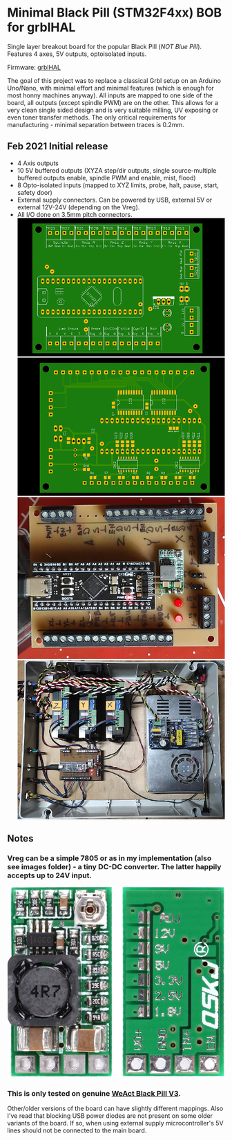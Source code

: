 # Minimal Black Pill (STM32F4xx) BOB for grblHAL 
Single layer breakout board for the popular Black Pill (*NOT Blue Pill*). Features 4 axes, 5V outputs, optoisolated inputs.

Firmware: [grblHAL](https://github.com/terjeio/grblHAL)

The goal of this project was to replace a classical Grbl setup on an Arduino Uno/Nano, with minimal effort and minimal features (which is enough for most honny machines anyway).
All inputs are mapped to one side of the board, all outputs (except spindle PWM) are on the other. 
This allows for a very clean single sided design and is very suitable milling, UV exposing or even toner transfer methods.
The only critical requirements for manufacturing - minimal separation between traces is 0.2mm.

## Feb 2021 Initial release
  * 4 Axis outputs
  * 10 5V buffered outputs (XYZA step/dir outputs, single source-multiple buffered outputs enable, spindle PWM and enable, mist, flood)  
  * 8 Opto-isolated inputs (mapped to XYZ limits, probe, halt, pause, start, safety door)
  * External supply connectors. Can be powered by USB, external 5V or external 12V-24V (depending on the Vreg). 
  * All I/O done on 3.5mm pitch connectors.
![Top view](https://github.com/avizienis/Minimal-Black-Pill--STM32F4xx-BOB-for-grblHAL/blob/main/Images/Mini%20BP%20BOB%20PCB%20top.png?raw=true)
![Bottom view](https://github.com/avizienis/Minimal-Black-Pill--STM32F4xx-BOB-for-grblHAL/blob/main/Images/Mini%20BP%20BOB%20PCB%20bottom.png?raw=true)
![Assembled](https://github.com/avizienis/Minimal-Black-Pill--STM32F4xx-BOB-for-grblHAL/blob/main/Images/Assembled.jpg?raw=true)
![Control box](https://github.com/avizienis/Minimal-Black-Pill--STM32F4xx-BOB-for-grblHAL/blob/main/Images/Controller%20box.jpg?raw=true)

## Notes

### Vreg can be a simple 7805 or as in my implementation (also see images folder) - a tiny DC-DC converter. The latter happily accepts up to 24V input.
![DC-DC converter](https://github.com/avizienis/Minimal-Black-Pill--STM32F4xx-BOB-for-grblHAL/blob/main/Images/buck_converter.jpg?raw=true)

### This is only tested on genuine [WeAct Black Pill V3](https://github.com/WeActTC/MiniF4-STM32F4x1).
Other/older versions of the board can have slightly different mappings.
Also I've read that blocking USB power diodes are not present on some older variants of the board.
If so, when using external supply microcontroller's 5V lines should not be connected to the main board.

